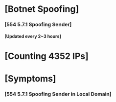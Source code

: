 # [Botnet Spoofing]
### [554 5.7.1 Spoofing Sender]
#### [Updated every 2~3 hours]

# [Counting 4352 IPs]

# [Symptoms] 
###   [554 5.7.1 Spoofing Sender in Local Domain]
